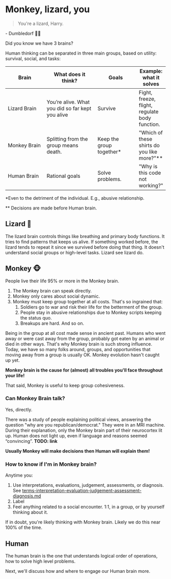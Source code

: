 # Monkey, lizard, you

> You're a lizard, Harry.

&#x20;\- Dumbledorf 🧙‍♂️

Did you know we have 3 brains?

Human thinking can be separated in three main groups, based on utility: survival, social, and tasks:

<table><thead><tr><th width="149">Brain</th><th width="221">What does it think?</th><th width="150">Goals</th><th>Example: what it solves</th></tr></thead><tbody><tr><td>Lizard Brain</td><td>You’re alive. What you did so far kept you alive</td><td>Survive</td><td>Fight, freeze, flight, regulate body function.</td></tr><tr><td>Monkey Brain</td><td>Splitting from the group means death.</td><td>Keep the group together*</td><td>"Which of these shirts do you like more?"**</td></tr><tr><td>Human Brain</td><td>Rational goals</td><td>Solve problems.</td><td>"Why is this code not working?"</td></tr></tbody></table>

\*Even to the detriment of the individual. E.g., abusive relationship.

\*\* Decisions are made before Human brain.

## Lizard 🦎

The lizard brain controls things like breathing and primary body functions. It tries to find patterns that keeps us alive. If something worked before, the lizard tends to repeat it since we survived before doing that thing. It doesn't understand social groups or high-level tasks. Lizard see lizard do.

## Monkey 🐵

People live their life 95% or more in the Monkey brain.

1. The Monkey brain can speak directly.
2. Monkey only cares about social dynamic.
3. Monkey must keep group together at all costs. That's so ingrained that:
   1. Soldiers go to war and risk their life for the betterment of the group.
   2. People stay in abusive relationships due to Monkey scripts keeping the status quo.
   3. Breakups are hard. And so on.

Being in the group at all cost made sense in ancient past. Humans who went away or were cast away from the group, probably got eaten by an animal or died in other ways. That's why Monkey brain is such strong influence. Today, we have so many folks around, groups, and opportunities that moving away from a group is usually OK. Monkey evolution hasn't caught up yet.

**Monkey brain is the cause for (almost) all troubles you'll face throughout your life!**

That said, Monkey is useful to keep group cohesiveness.

### Can Monkey Brain talk?&#x20;

Yes, directly.

There was a study of people explaining political views, answering the question "why are you republican/democrat." They were in an MRI machine. During their explanation, only the Monkey brain part of their neurocortex lit up. Human does not light up, even if language and reasons seemed “convincing”. **TODO: link**

**Usually Monkey will make decisions then Human will explain them!**

### How to know if I'm in Monkey brain?

Anytime you:

1. Use interpretations, evaluations, judgement, assessments, or diagnosis. See [terms-interpretation-evaluation-judgement-assessment-diagnosis.md](../paradigm-shift/terms-interpretation-evaluation-judgement-assessment-diagnosis.md "mention")
2. Label
3. Feel anything related to a social encounter. 1:1, in a group, or by yourself thinking about it.

If in doubt, you're likely thinking with Monkey brain. Likely we do this near 100% of the time.

## Human

The human brain is the one that understands logical order of operations, how to solve high level problems.

Next, we'll discuss how and where to engage our Human brain more.
